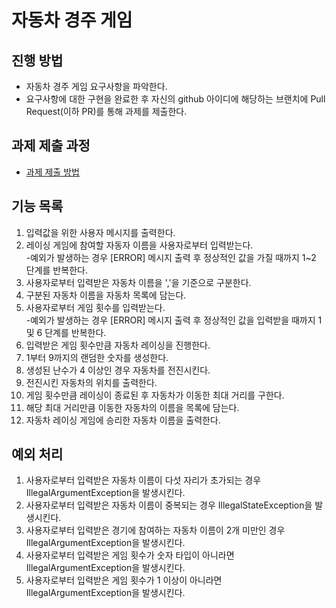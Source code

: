 # 자동차 경주 게임
## 진행 방법
* 자동차 경주 게임 요구사항을 파악한다.
* 요구사항에 대한 구현을 완료한 후 자신의 github 아이디에 해당하는 브랜치에 Pull Request(이하 PR)를 통해 과제를 제출한다.

## 과제 제출 과정
* [과제 제출 방법](https://github.com/next-step/nextstep-docs/tree/master/precourse)

## 기능 목록
1. 입력값을 위한 사용자 메시지를 출력한다.
2. 레이싱 게임에 참여할 자동자 이름을 사용자로부터 입력받는다.  
    -예외가 발생하는 경우 [ERROR] 메시지 출력 후 정상적인 값을 가질 때까지 1~2 단계를 반복한다.
4. 사용자로부터 입력받은 자동차 이름을 ','을 기준으로 구분한다.
5. 구분된 자동차 이름을 자동차 목록에 담는다.
6. 사용자로부터 게임 횟수를 입력받는다.  
    -예외가 발생하는 경우 [ERROR] 메시지 출력 후 정상적인 값을 입력받을 때까지 1 및 6 단계를 반복한다.
8. 입력받은 게임 횟수만큼 자동차 레이싱을 진행한다.
9. 1부터 9까지의 랜덤한 숫자를 생성한다.
10. 생성된 난수가 4 이상인 경우 자동차를 전진시킨다.
11. 전진시킨 자동차의 위치를 출력한다.
12. 게임 횟수만큼 레이싱이 종료된 후 자동차가 이동한 최대 거리를 구한다.
13. 해당 최대 거리만큼 이동한 자동차의 이름을 목록에 담는다.
14. 자동차 레이싱 게임에 승리한 자동차 이름을 출력한다.

## 예외 처리
1. 사용자로부터 입력받은 자동차 이름이 다섯 자리가 초가되는 경우 IllegalArgumentException을 발생시킨다.
2. 사용자로부터 입력받은 자동차 이름이 중복되는 경우 IllegalStateException을 발생시킨다.
3. 사용자로부터 입력받은 경기에 참여하는 자동차 이름이 2개 미만인 경우 IllegalArgumentException을 발생시킨다.
4. 사용자로부터 입력받은 게임 횟수가 숫자 타입이 아니라면 IllegalArgumentException을 발생시킨다.
5. 사용자로부터 입력받은 게임 횟수가 1 이상이 아니라면 IllegalArgumentException을 발생시킨다.
